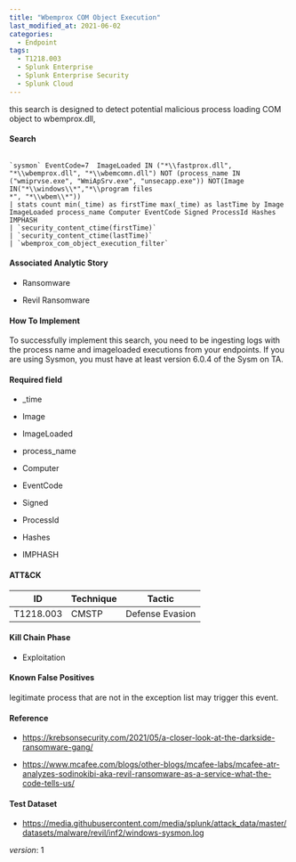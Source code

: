 ```yaml
---
title: "Wbemprox COM Object Execution"
last_modified_at: 2021-06-02
categories:
  - Endpoint
tags:
  - T1218.003
  - Splunk Enterprise
  - Splunk Enterprise Security
  - Splunk Cloud
---
```


this search is designed to detect potential malicious process loading COM object to wbemprox.dll,

#### Search

```

`sysmon` EventCode=7  ImageLoaded IN ("*\\fastprox.dll", "*\\wbemprox.dll", "*\\wbemcomn.dll") NOT (process_name IN ("wmiprvse.exe", "WmiApSrv.exe", "unsecapp.exe")) NOT(Image IN("*\\windows\\*","*\\program files
*", "*\\wbem\\*"))
| stats count min(_time) as firstTime max(_time) as lastTime by Image ImageLoaded process_name Computer EventCode Signed ProcessId Hashes IMPHASH
| `security_content_ctime(firstTime)`
| `security_content_ctime(lastTime)`
| `wbemprox_com_object_execution_filter`

```

#### Associated Analytic Story

* Ransomware

* Revil Ransomware




#### How To Implement
To successfully implement this search, you need to be ingesting logs with the process name and imageloaded executions from your endpoints. If you are using Sysmon, you must have at least version 6.0.4 of the Sysm
on TA.

#### Required field

* _time

* Image

* ImageLoaded

* process_name

* Computer

* EventCode

* Signed

* ProcessId

* Hashes

* IMPHASH



#### ATT&CK

| ID          | Technique   | Tactic       |
| ----------- | ----------- |--------------|
| T1218.003 | CMSTP | Defense Evasion |


#### Kill Chain Phase

* Exploitation


#### Known False Positives
legitimate process that are not in the exception list may trigger this event.

#### Reference


* https://krebsonsecurity.com/2021/05/a-closer-look-at-the-darkside-ransomware-gang/

* https://www.mcafee.com/blogs/other-blogs/mcafee-labs/mcafee-atr-analyzes-sodinokibi-aka-revil-ransomware-as-a-service-what-the-code-tells-us/



#### Test Dataset

* https://media.githubusercontent.com/media/splunk/attack_data/master/datasets/malware/revil/inf2/windows-sysmon.log


_version_: 1
